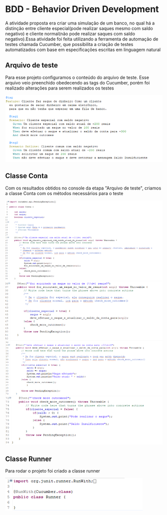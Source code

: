 <h1>BDD - Behavior Driven Development</h1>
<p>A atividade proposta era criar uma simulação de um banco, no qual há a distinção entre cliente especial(pode realizar saques mesmo com saldo negativo) e cliente normal(não pode realizar saques com saldo negativo).Essa atividade foi feita utilizando a ferramenta de automação de testes chamada Cucumber, que possibilita a criação de testes automatizados com base em especificações escritas em linguagem natural</p>
<h2>Arquivo de teste</h2>
<p>Para esse projeto configuramos o conteúdo do arquivo de teste. Esse arquivo veio preenchido obedecendo as tags do Cucumber, porém foi realizado alterações para serem realizados os testes</p>
<img src="arquivos_teste_feature.png">
<h2>Classe Conta</h2>
<p>Com os resultados obtidos no console da etapa "Arquivo de teste", criamos a classe Conta com os métodos necessários para o teste</p>
<img src="primeiro_método.png">
<img src="segundo_metodo.png">
<img src="terceiro_metodo.png">
<img src="quarto_metodo.png">
<h2>Classe Runner</h2>
<p>Para rodar o projeto foi criado a classe runner</p>
<img src="classe_runner.png">
